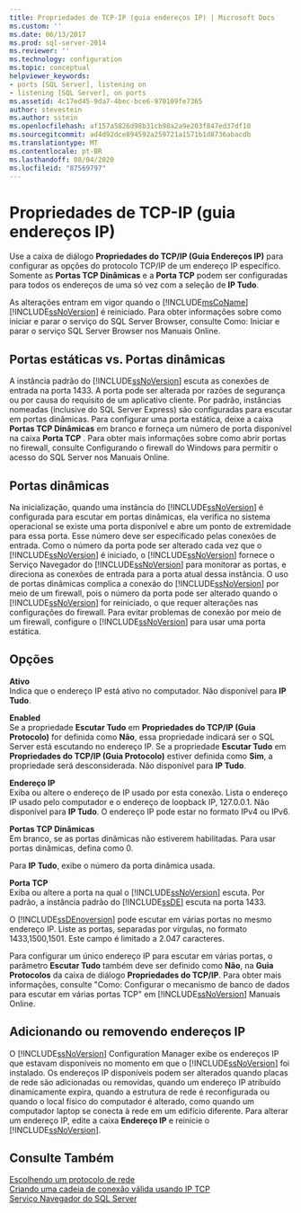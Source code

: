 ```yaml
---
title: Propriedades de TCP-IP (guia endereços IP) | Microsoft Docs
ms.custom: ''
ms.date: 06/13/2017
ms.prod: sql-server-2014
ms.reviewer: ''
ms.technology: configuration
ms.topic: conceptual
helpviewer_keywords:
- ports [SQL Server], listening on
- listening [SQL Server], on ports
ms.assetid: 4c17ed45-9da7-4bec-bce6-970109fe7365
author: stevestein
ms.author: sstein
ms.openlocfilehash: af157a5826d98b31cb98a2a9e203f847ed37df10
ms.sourcegitcommit: ad4d92dce894592a259721a1571b1d8736abacdb
ms.translationtype: MT
ms.contentlocale: pt-BR
ms.lasthandoff: 08/04/2020
ms.locfileid: "87569797"
---
```

# <a name="tcp-ip-properties-ip-addresses-tab"></a>Propriedades de TCP-IP (guia endereços IP)
  Use a caixa de diálogo **Propriedades do TCP/IP (Guia Endereços IP)** para configurar as opções do protocolo TCP/IP de um endereço IP específico. Somente as **Portas TCP Dinâmicas** e a **Porta TCP** podem ser configuradas para todos os endereços de uma só vez com a seleção de **IP Tudo**.  
  
 As alterações entram em vigor quando o [!INCLUDE[msCoName](../../includes/msconame-md.md)] [!INCLUDE[ssNoVersion](../../includes/ssnoversion-md.md)] é reiniciado. Para obter informações sobre como iniciar e parar o serviço do SQL Server Browser, consulte Como: Iniciar e parar o serviço SQL Server Browser nos Manuais Online.  
  
## <a name="static-vs-dynamic-ports"></a>Portas estáticas vs. Portas dinâmicas  
 A instância padrão do [!INCLUDE[ssNoVersion](../../includes/ssnoversion-md.md)] escuta as conexões de entrada na porta 1433. A porta pode ser alterada por razões de segurança ou por causa do requisito de um aplicativo cliente. Por padrão, instâncias nomeadas (inclusive do SQL Server Express) são configuradas para escutar em portas dinâmicas. Para configurar uma porta estática, deixe a caixa **Portas TCP Dinâmicas** em branco e forneça um número de porta disponível na caixa **Porta TCP** . Para obter mais informações sobre como abrir portas no firewall, consulte Configurando o firewall do Windows para permitir o acesso do SQL Server nos Manuais Online.  
  
## <a name="dynamic-ports"></a>Portas dinâmicas  
 Na inicialização, quando uma instância do [!INCLUDE[ssNoVersion](../../includes/ssnoversion-md.md)] é configurada para escutar em portas dinâmicas, ela verifica no sistema operacional se existe uma porta disponível e abre um ponto de extremidade para essa porta. Esse número deve ser especificado pelas conexões de entrada. Como o número da porta pode ser alterado cada vez que o [!INCLUDE[ssNoVersion](../../includes/ssnoversion-md.md)] é iniciado, o [!INCLUDE[ssNoVersion](../../includes/ssnoversion-md.md)] fornece o Serviço Navegador do [!INCLUDE[ssNoVersion](../../includes/ssnoversion-md.md)] para monitorar as portas, e direciona as conexões de entrada para a porta atual dessa instância. O uso de portas dinâmicas complica a conexão do [!INCLUDE[ssNoVersion](../../includes/ssnoversion-md.md)] por meio de um firewall, pois o número da porta pode ser alterado quando o [!INCLUDE[ssNoVersion](../../includes/ssnoversion-md.md)] for reiniciado, o que requer alterações nas configurações do firewall. Para evitar problemas de conexão por meio de um firewall, configure o [!INCLUDE[ssNoVersion](../../includes/ssnoversion-md.md)] para usar uma porta estática.  
  
## <a name="options"></a>Opções  
 **Ativo**  
 Indica que o endereço IP está ativo no computador. Não disponível para **IP Tudo**.  
  
 **Enabled**  
 Se a propriedade **Escutar Tudo** em **Propriedades do TCP/IP (Guia Protocolo)** for definida como **Não**, essa propriedade indicará ser o SQL Server está escutando no endereço IP. Se a propriedade **Escutar Tudo** em **Propriedades do TCP/IP (Guia Protocolo)** estiver definida como **Sim**, a propriedade será desconsiderada. Não disponível para **IP Tudo**.  
  
 **Endereço IP**  
 Exiba ou altere o endereço de IP usado por esta conexão. Lista o endereço IP usado pelo computador e o endereço de loopback IP, 127.0.0.1. Não disponível para **IP Tudo**. O endereço IP pode estar no formato IPv4 ou IPv6.  
  
 **Portas TCP Dinâmicas**  
 Em branco, se as portas dinâmicas não estiverem habilitadas. Para usar portas dinâmicas, defina como 0.  
  
 Para **IP Tudo**, exibe o número da porta dinâmica usada.  
  
 **Porta TCP**  
 Exiba ou altere a porta na qual o [!INCLUDE[ssNoVersion](../../includes/ssnoversion-md.md)] escuta. Por padrão, a instância padrão do [!INCLUDE[ssDE](../../includes/ssde-md.md)] escuta na porta 1433.  
  
 O [!INCLUDE[ssDEnoversion](../../includes/ssdenoversion-md.md)] pode escutar em várias portas no mesmo endereço IP. Liste as portas, separadas por vírgulas, no formato 1433,1500,1501. Este campo é limitado a 2.047 caracteres.  
  
 Para configurar um único endereço IP para escutar em várias portas, o parâmetro **Escutar Tudo** também deve ser definido como **Não**, na **Guia Protocolos** da caixa de diálogo **Propriedades do TCP/IP**. Para obter mais informações, consulte "Como: Configurar o mecanismo de banco de dados para escutar em várias portas TCP" em [!INCLUDE[ssNoVersion](../../includes/ssnoversion-md.md)] Manuais Online.  
  
## <a name="adding-or-removing-ip-addresses"></a>Adicionando ou removendo endereços IP  
 O [!INCLUDE[ssNoVersion](../../includes/ssnoversion-md.md)] Configuration Manager exibe os endereços IP que estavam disponíveis no momento em que o [!INCLUDE[ssNoVersion](../../includes/ssnoversion-md.md)] foi instalado. Os endereços IP disponíveis podem ser alterados quando placas de rede são adicionadas ou removidas, quando um endereço IP atribuído dinamicamente expira, quando a estrutura de rede é reconfigurada ou quando o local físico do computador é alterado, como quando um computador laptop se conecta à rede em um edifício diferente. Para alterar um endereço IP, edite a caixa **Endereço IP** e reinicie o [!INCLUDE[ssNoVersion](../../includes/ssnoversion-md.md)].  
  
## <a name="see-also"></a>Consulte Também  
 [Escolhendo um protocolo de rede](../../../2014/tools/configuration-manager/choosing-a-network-protocol.md)   
 [Criando uma cadeia de conexão válida usando IP TCP](../../../2014/tools/configuration-manager/creating-a-valid-connection-string-using-tcp-ip.md)   
 [Serviço Navegador do SQL Server](../../../2014/tools/configuration-manager/sql-server-browser-service.md)  
  
  
